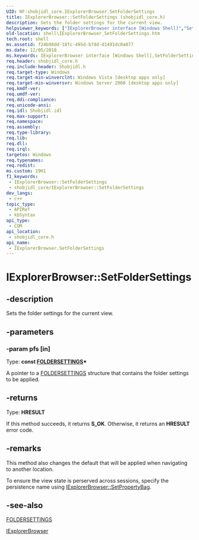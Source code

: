 ```yaml
---
UID: NF:shobjidl_core.IExplorerBrowser.SetFolderSettings
title: IExplorerBrowser::SetFolderSettings (shobjidl_core.h)
description: Sets the folder settings for the current view.
helpviewer_keywords: ["IExplorerBrowser interface [Windows Shell]","SetFolderSettings method","IExplorerBrowser.SetFolderSettings","IExplorerBrowser::SetFolderSettings","SetFolderSettings","SetFolderSettings method [Windows Shell]","SetFolderSettings method [Windows Shell]","IExplorerBrowser interface","_shell_IExplorerBrowser_SetFolderSettings","shell.IExplorerBrowser_SetFolderSettings","shobjidl_core/IExplorerBrowser::SetFolderSettings"]
old-location: shell\IExplorerBrowser_SetFolderSettings.htm
tech.root: shell
ms.assetid: f24b98dd-18fc-495d-b7dd-d1491dc0a077
ms.date: 12/05/2018
ms.keywords: IExplorerBrowser interface [Windows Shell],SetFolderSettings method, IExplorerBrowser.SetFolderSettings, IExplorerBrowser::SetFolderSettings, SetFolderSettings, SetFolderSettings method [Windows Shell], SetFolderSettings method [Windows Shell],IExplorerBrowser interface, _shell_IExplorerBrowser_SetFolderSettings, shell.IExplorerBrowser_SetFolderSettings, shobjidl_core/IExplorerBrowser::SetFolderSettings
req.header: shobjidl_core.h
req.include-header: Shobjidl.h
req.target-type: Windows
req.target-min-winverclnt: Windows Vista [desktop apps only]
req.target-min-winversvr: Windows Server 2008 [desktop apps only]
req.kmdf-ver: 
req.umdf-ver: 
req.ddi-compliance: 
req.unicode-ansi: 
req.idl: Shobjidl.idl
req.max-support: 
req.namespace: 
req.assembly: 
req.type-library: 
req.lib: 
req.dll: 
req.irql: 
targetos: Windows
req.typenames: 
req.redist: 
ms.custom: 19H1
f1_keywords:
 - IExplorerBrowser::SetFolderSettings
 - shobjidl_core/IExplorerBrowser::SetFolderSettings
dev_langs:
 - c++
topic_type:
 - APIRef
 - kbSyntax
api_type:
 - COM
api_location:
 - shobjidl_core.h
api_name:
 - IExplorerBrowser.SetFolderSettings
---
```


# IExplorerBrowser::SetFolderSettings


## -description

Sets the folder settings for the current view.

## -parameters

### -param pfs [in]

Type: <b>const <a href="/windows/desktop/api/shobjidl_core/ns-shobjidl_core-foldersettings">FOLDERSETTINGS</a>*</b>

A pointer to a <a href="/windows/desktop/api/shobjidl_core/ns-shobjidl_core-foldersettings">FOLDERSETTINGS</a> structure that contains the folder settings to be applied.

## -returns

Type: <b>HRESULT</b>

If this method succeeds, it returns <b>S_OK</b>. Otherwise, it returns an <b>HRESULT</b> error code.

## -remarks

This method also changes the default that will be applied when navigating to another location.

To ensure the view state is perserved across sessions, specify the persistence name using <a href="/windows/desktop/api/shobjidl_core/nf-shobjidl_core-iexplorerbrowser-setpropertybag">IExplorerBrowser::SetPropertyBag</a>.

## -see-also

<a href="/windows/desktop/api/shobjidl_core/ns-shobjidl_core-foldersettings">FOLDERSETTINGS</a>



<a href="/windows/desktop/api/shobjidl_core/nn-shobjidl_core-iexplorerbrowser">IExplorerBrowser</a>